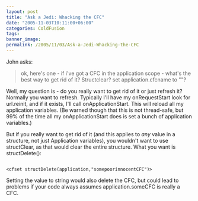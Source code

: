 ```yaml
---
layout: post
title: "Ask a Jedi: Whacking the CFC"
date: "2005-11-03T10:11:00+06:00"
categories: ColdFusion 
tags: 
banner_image: 
permalink: /2005/11/03/Ask-a-Jedi-Whacking-the-CFC
---
```


John asks:

<blockquote>
ok, here's one - if i've got a CFC in the application scope - what's the best way to get rid of it? Structclear? set application.cfcname to ""?
</blockquote>

Well, my question is - do you really want to get rid of it or just refresh it? Normally you want to refresh. Typically I'll have my onRequestStart look for url.reinit, and if it exists, I'll call onApplicationStart. This will reload all my application variables. (Be warned though that this is not thread-safe, but 99% of the time all my onApplicationStart does is set a bunch of application variables.) 

But if you really want to get rid of it (and this applies to <i>any</i> value in a structure, not just Application variables), you wouldn't want to use structClear, as that would clear the entire structure. What you want is structDelete():

<code>
&lt;cfset structDelete(application,"somepoorinnocentCFC")&gt;
</code>

Setting the value to string would also delete the CFC, but could lead to problems if your code always assumes application.someCFC is really a CFC.